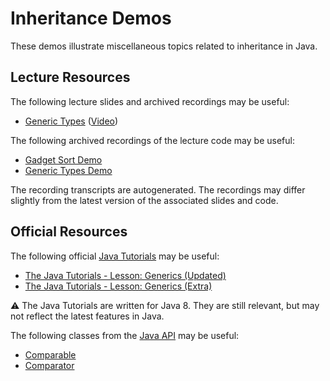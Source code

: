 Inheritance Demos
=================================================

These demos illustrate miscellaneous topics related to inheritance in Java.

## Lecture Resources ##

The following lecture slides and archived recordings may be useful:

  - [Generic Types](https://docs.google.com/presentation/d/e/2PACX-1vRczaRucL8_HpFU1hH8WY7TQr2XSplEUY78sBK9t-hTCIkDK9kDvAuVne569IHct2tDNG9724VeE92g/pub?start=false&loop=false&delayms=3000) ([Video](https://usfca.hosted.panopto.com/Panopto/Pages/Viewer.aspx?id=8f3be91f-6e33-4838-ae40-afa5012f761c))

The following archived recordings of the lecture code may be useful:

  - [Gadget Sort Demo](https://usfca.hosted.panopto.com/Panopto/Pages/Viewer.aspx?id=0fa04900-834e-44f4-8d60-afa5013a6808)
  - [Generic Types Demo](https://usfca.hosted.panopto.com/Panopto/Pages/Viewer.aspx?id=0367dfce-a3db-4fab-8a01-afa5012f7643)

The recording transcripts are autogenerated. The recordings may differ slightly from the latest version of the associated slides and code.

## Official Resources ##

The following official [Java Tutorials](http://docs.oracle.com/javase/tutorial/index.html) may be useful:

  - [The Java Tutorials - Lesson: Generics (Updated)](https://docs.oracle.com/javase/tutorial/java/generics/index.html)
  - [The Java Tutorials - Lesson: Generics (Extra)](https://docs.oracle.com/javase/tutorial/extra/generics/index.html)

:warning: The Java Tutorials are written for Java 8. They are still relevant, but may not reflect the latest features in Java.

The following classes from the [Java API](https://docs.oracle.com/en/java/javase/17/docs/api/) may be useful:

  - [Comparable](https://docs.oracle.com/en/java/javase/17/docs/api/java.base/java/lang/Comparable.html)
  - [Comparator](https://docs.oracle.com/en/java/javase/17/docs/api/java.base/java/util/Comparator.html)
